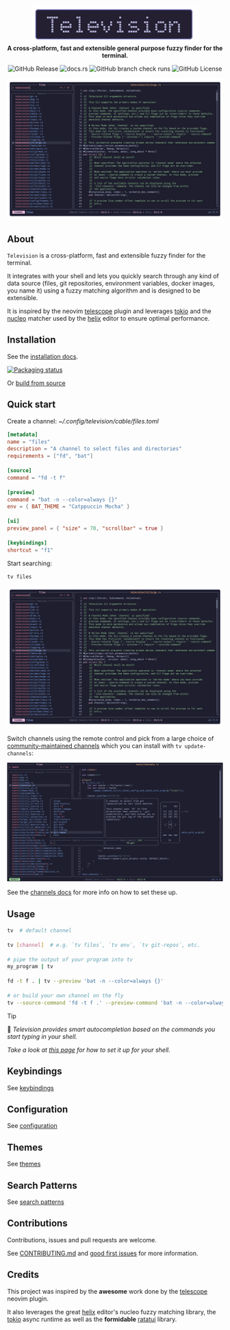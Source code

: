 <div align="center">

![television-title](./assets/television-title.png)  
**A cross-platform, fast and extensible general purpose fuzzy finder for the terminal.**

![GitHub Release](https://img.shields.io/github/v/release/alexpasmantier/television?display_name=tag&color=%23a6a)
![docs.rs](https://img.shields.io/docsrs/television-channels)
![GitHub branch check runs](https://img.shields.io/github/check-runs/alexpasmantier/television/main)
![GitHub License](https://img.shields.io/github/license/alexpasmantier/television)

![tv's files channel](./assets/tv-transparent.png)

</div>

## About

`Television` is a cross-platform, fast and extensible fuzzy finder for the terminal.

It integrates with your shell and lets you quickly search through any kind of data source (files, git repositories, environment variables, docker
images, you name it) using a fuzzy matching algorithm and is designed to be extensible.

It is inspired by the neovim [telescope](https://github.com/nvim-telescope/telescope.nvim) plugin and leverages [tokio](https://github.com/tokio-rs/tokio) and the [nucleo](https://github.com/helix-editor/nucleo) matcher used by the [helix](https://github.com/helix-editor/helix) editor to ensure optimal performance.

## Installation

See the [installation docs](https://github.com/alexpasmantier/television/wiki/Installation).

[![Packaging status](https://repology.org/badge/vertical-allrepos/television.svg)](https://repology.org/project/television/versions?columns=4)

Or [build from source](https://github.com/alexpasmantier/television/wiki/Installation#--building-from-source)

## Quick start

Create a channel: _~/.config/television/cable/files.toml_

```toml
[metadata]
name = "files"
description = "A channel to select files and directories"
requirements = ["fd", "bat"]

[source]
command = "fd -t f"

[preview]
command = "bat -n --color=always {}"
env = { BAT_THEME = "Catppuccin Mocha" }

[ui]
preview_panel = { "size" = 70, "scrollbar" = true }

[keybindings]
shortcut = "f1"
```

Start searching:

```sh
tv files
```

![tv files](./assets/tv-transparent.png)

Switch channels using the remote control and pick from a large choice of [community-maintained channels](./cable) which
you can install with `tv update-channels`:

![tv remote](./assets/tv-files-remote.png)

See the [channels docs](https://github.com/alexpasmantier/television/blob/main/docs/channels.md) for more info on how to set these up.

## Usage

```bash
tv  # default channel

tv [channel]  # e.g. `tv files`, `tv env`, `tv git-repos`, etc.

# pipe the output of your program into tv
my_program | tv

fd -t f . | tv --preview 'bat -n --color=always {}'

# or build your own channel on the fly
tv --source-command 'fd -t f .' --preview-command 'bat -n --color=always {}' --preview-size 70
```

> [!TIP]
> 🐚 _Television provides smart autocompletion based on the commands you start typing in your shell._
>
> _Take a look at [this page](https://github.com/alexpasmantier/television/wiki/Shell-Autocompletion) for how to set it up for your shell._

## Keybindings

See [keybindings](https://github.com/alexpasmantier/television/wiki/Keybindings)

## Configuration

See [configuration](https://github.com/alexpasmantier/television/wiki/Configuration-file)

## Themes

See [themes](./themes)

## Search Patterns

See [search patterns](https://github.com/alexpasmantier/television/wiki/Search-patterns)

## Contributions

Contributions, issues and pull requests are welcome.

See [CONTRIBUTING.md](CONTRIBUTING.md) and [good first issues](https://github.com/alexpasmantier/television/issues?q=is%3Aopen+is%3Aissue+label%3A%22good+first+issue%22) for more information.

## Credits

This project was inspired by the **awesome** work done by the [telescope](https://github.com/nvim-telescope/telescope.nvim) neovim plugin.

It also leverages the great [helix](https://github.com/helix-editor/helix) editor's nucleo fuzzy matching library, the [tokio](https://github.com/tokio-rs/tokio) async runtime as well as the **formidable** [ratatui](https://github.com/ratatui/ratatui) library.
